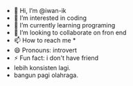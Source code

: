 - 👋 Hi, I’m @iwan-ik
- 👀 I’m interested in coding 
- 🌱 I’m currently learning programing
- 💞️ I’m looking to collaborate on fron end
- 📫 How to reach me *
- 😄 Pronouns: introvert
- ⚡ Fun fact: i don't have friend
- lebih konsisten lagi.
- bangun pagi olahraga.
<!---
iwan-ik/iwan-ik is a ✨ special ✨ repository because its `README.md` (this file) appears on your GitHub profile.
You can click the Preview link to take a look at your changes.
--->
